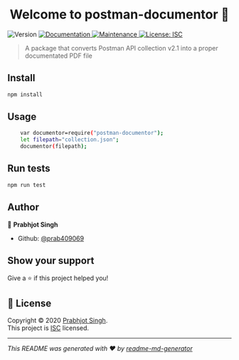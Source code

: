 <h1 align="center">Welcome to postman-documentor 👋</h1>
<p>
  <img alt="Version" src="https://img.shields.io/badge/version-1.0.0-blue.svg?cacheSeconds=2592000" />
  <a href="https://github.com/prab409069/Postman-Documentor#readme" target="_blank">
    <img alt="Documentation" src="https://img.shields.io/badge/documentation-yes-brightgreen.svg" />
  </a>
  <a href="https://github.com/prab409069/Postman-Documentor/graphs/commit-activity" target="_blank">
    <img alt="Maintenance" src="https://img.shields.io/badge/Maintained%3F-yes-green.svg" />
  </a>
  <a href="https://github.com/prab409069/Postman-Documentor/blob/master/LICENSE" target="_blank">
    <img alt="License: ISC" src="https://img.shields.io/github/license/prab409069/postman-documentor" />
  </a>
</p>

> A package that converts Postman API collection v2.1 into a proper documentated PDF file

## Install

```sh
npm install
```

## Usage

```sh
    var documentor=require("postman-documentor");
    let filepath="collection.json";
    documentor(filepath);
```

## Run tests

```sh
npm run test
```

## Author

👤 **Prabhjot Singh**

* Github: [@prab409069](https://github.com/prab409069)

## Show your support

Give a ⭐️ if this project helped you!

## 📝 License

Copyright © 2020 [Prabhjot Singh](https://github.com/prab409069).<br />
This project is [ISC](https://github.com/prab409069/Postman-Documentor/blob/master/LICENSE) licensed.

***
_This README was generated with ❤️ by [readme-md-generator](https://github.com/kefranabg/readme-md-generator)_